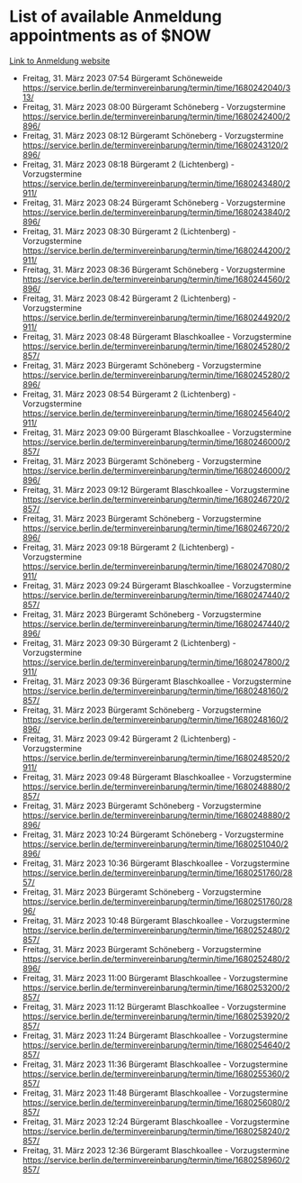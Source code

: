 # List of available Anmeldung appointments as of $NOW
[Link to Anmeldung website](https://service.berlin.de/terminvereinbarung/termin/tag.php?termin=1&anliegen[]=120686&dienstleisterlist=122210,122217,327316,122219,327312,122227,327314,122231,327346,122243,327348,122254,122252,329742,122260,329745,122262,329748,122271,327278,122273,327274,122277,327276,330436,122280,327294,122282,327290,122284,327292,122291,327270,122285,327266,122286,327264,122296,327268,150230,329760,122297,327286,122294,327284,122312,329763,122314,329775,122304,327330,122311,327334,122309,327332,317869,122281,327352,122279,329772,122283,122276,327324,122274,327326,122267,329766,122246,327318,122251,327320,122257,327322,122208,327298,122226,327300&herkunft=http%3A%2F%2Fservice.berlin.de%2Fdienstleistung%2F120686%2F)
- Freitag, 31. März 2023 07:54 Bürgeramt Schöneweide https://service.berlin.de/terminvereinbarung/termin/time/1680242040/313/
- Freitag, 31. März 2023 08:00 Bürgeramt Schöneberg - Vorzugstermine https://service.berlin.de/terminvereinbarung/termin/time/1680242400/2896/
- Freitag, 31. März 2023 08:12 Bürgeramt Schöneberg - Vorzugstermine https://service.berlin.de/terminvereinbarung/termin/time/1680243120/2896/
- Freitag, 31. März 2023 08:18 Bürgeramt 2 (Lichtenberg) - Vorzugstermine https://service.berlin.de/terminvereinbarung/termin/time/1680243480/2911/
- Freitag, 31. März 2023 08:24 Bürgeramt Schöneberg - Vorzugstermine https://service.berlin.de/terminvereinbarung/termin/time/1680243840/2896/
- Freitag, 31. März 2023 08:30 Bürgeramt 2 (Lichtenberg) - Vorzugstermine https://service.berlin.de/terminvereinbarung/termin/time/1680244200/2911/
- Freitag, 31. März 2023 08:36 Bürgeramt Schöneberg - Vorzugstermine https://service.berlin.de/terminvereinbarung/termin/time/1680244560/2896/
- Freitag, 31. März 2023 08:42 Bürgeramt 2 (Lichtenberg) - Vorzugstermine https://service.berlin.de/terminvereinbarung/termin/time/1680244920/2911/
- Freitag, 31. März 2023 08:48 Bürgeramt Blaschkoallee - Vorzugstermine https://service.berlin.de/terminvereinbarung/termin/time/1680245280/2857/
- Freitag, 31. März 2023  Bürgeramt Schöneberg - Vorzugstermine https://service.berlin.de/terminvereinbarung/termin/time/1680245280/2896/
- Freitag, 31. März 2023 08:54 Bürgeramt 2 (Lichtenberg) - Vorzugstermine https://service.berlin.de/terminvereinbarung/termin/time/1680245640/2911/
- Freitag, 31. März 2023 09:00 Bürgeramt Blaschkoallee - Vorzugstermine https://service.berlin.de/terminvereinbarung/termin/time/1680246000/2857/
- Freitag, 31. März 2023  Bürgeramt Schöneberg - Vorzugstermine https://service.berlin.de/terminvereinbarung/termin/time/1680246000/2896/
- Freitag, 31. März 2023 09:12 Bürgeramt Blaschkoallee - Vorzugstermine https://service.berlin.de/terminvereinbarung/termin/time/1680246720/2857/
- Freitag, 31. März 2023  Bürgeramt Schöneberg - Vorzugstermine https://service.berlin.de/terminvereinbarung/termin/time/1680246720/2896/
- Freitag, 31. März 2023 09:18 Bürgeramt 2 (Lichtenberg) - Vorzugstermine https://service.berlin.de/terminvereinbarung/termin/time/1680247080/2911/
- Freitag, 31. März 2023 09:24 Bürgeramt Blaschkoallee - Vorzugstermine https://service.berlin.de/terminvereinbarung/termin/time/1680247440/2857/
- Freitag, 31. März 2023  Bürgeramt Schöneberg - Vorzugstermine https://service.berlin.de/terminvereinbarung/termin/time/1680247440/2896/
- Freitag, 31. März 2023 09:30 Bürgeramt 2 (Lichtenberg) - Vorzugstermine https://service.berlin.de/terminvereinbarung/termin/time/1680247800/2911/
- Freitag, 31. März 2023 09:36 Bürgeramt Blaschkoallee - Vorzugstermine https://service.berlin.de/terminvereinbarung/termin/time/1680248160/2857/
- Freitag, 31. März 2023  Bürgeramt Schöneberg - Vorzugstermine https://service.berlin.de/terminvereinbarung/termin/time/1680248160/2896/
- Freitag, 31. März 2023 09:42 Bürgeramt 2 (Lichtenberg) - Vorzugstermine https://service.berlin.de/terminvereinbarung/termin/time/1680248520/2911/
- Freitag, 31. März 2023 09:48 Bürgeramt Blaschkoallee - Vorzugstermine https://service.berlin.de/terminvereinbarung/termin/time/1680248880/2857/
- Freitag, 31. März 2023  Bürgeramt Schöneberg - Vorzugstermine https://service.berlin.de/terminvereinbarung/termin/time/1680248880/2896/
- Freitag, 31. März 2023 10:24 Bürgeramt Schöneberg - Vorzugstermine https://service.berlin.de/terminvereinbarung/termin/time/1680251040/2896/
- Freitag, 31. März 2023 10:36 Bürgeramt Blaschkoallee - Vorzugstermine https://service.berlin.de/terminvereinbarung/termin/time/1680251760/2857/
- Freitag, 31. März 2023  Bürgeramt Schöneberg - Vorzugstermine https://service.berlin.de/terminvereinbarung/termin/time/1680251760/2896/
- Freitag, 31. März 2023 10:48 Bürgeramt Blaschkoallee - Vorzugstermine https://service.berlin.de/terminvereinbarung/termin/time/1680252480/2857/
- Freitag, 31. März 2023  Bürgeramt Schöneberg - Vorzugstermine https://service.berlin.de/terminvereinbarung/termin/time/1680252480/2896/
- Freitag, 31. März 2023 11:00 Bürgeramt Blaschkoallee - Vorzugstermine https://service.berlin.de/terminvereinbarung/termin/time/1680253200/2857/
- Freitag, 31. März 2023 11:12 Bürgeramt Blaschkoallee - Vorzugstermine https://service.berlin.de/terminvereinbarung/termin/time/1680253920/2857/
- Freitag, 31. März 2023 11:24 Bürgeramt Blaschkoallee - Vorzugstermine https://service.berlin.de/terminvereinbarung/termin/time/1680254640/2857/
- Freitag, 31. März 2023 11:36 Bürgeramt Blaschkoallee - Vorzugstermine https://service.berlin.de/terminvereinbarung/termin/time/1680255360/2857/
- Freitag, 31. März 2023 11:48 Bürgeramt Blaschkoallee - Vorzugstermine https://service.berlin.de/terminvereinbarung/termin/time/1680256080/2857/
- Freitag, 31. März 2023 12:24 Bürgeramt Blaschkoallee - Vorzugstermine https://service.berlin.de/terminvereinbarung/termin/time/1680258240/2857/
- Freitag, 31. März 2023 12:36 Bürgeramt Blaschkoallee - Vorzugstermine https://service.berlin.de/terminvereinbarung/termin/time/1680258960/2857/
